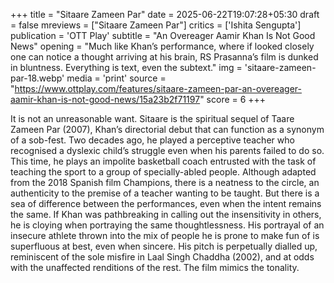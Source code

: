 +++
title = "Sitaare Zameen Par"
date = 2025-06-22T19:07:28+05:30
draft = false
mreviews = ["Sitaare Zameen Par"]
critics = ['Ishita Sengupta']
publication = 'OTT Play'
subtitle = "An Overeager Aamir Khan Is Not Good News"
opening = "Much like Khan’s performance, where if looked closely one can notice a thought arriving at his brain, RS Prasanna’s film is dunked in bluntness. Everything is text, even the subtext."
img = 'sitaare-zameen-par-18.webp'
media = 'print'
source = "https://www.ottplay.com/features/sitaare-zameen-par-an-overeager-aamir-khan-is-not-good-news/15a23b2f71197"
score = 6
+++

It is not an unreasonable want. Sitaare is the spiritual sequel of Taare Zameen Par (2007), Khan’s directorial debut that can function as a synonym of a sob-fest. Two decades ago, he played a perceptive teacher who recognised a dyslexic child’s struggle even when his parents failed to do so. This time, he plays an impolite basketball coach entrusted with the task of teaching the sport to a group of specially-abled people. Although adapted from the 2018 Spanish film Champions, there is a neatness to the circle, an authenticity to the premise of a teacher wanting to be taught. But there is a sea of difference between the performances, even when the intent remains the same. If Khan was pathbreaking in calling out the insensitivity in others, he is cloying when portraying the same thoughtlessness. His portrayal of an insecure athlete thrown into the mix of people he is prone to make fun of is superfluous at best, even when sincere. His pitch is perpetually dialled up, reminiscent of the sole misfire in Laal Singh Chaddha (2002), and at odds with the unaffected renditions of the rest. The film mimics the tonality.
